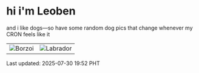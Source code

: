 # hi i'm Leoben

and i like dogs—so have some random dog pics that change whenever my CRON feels like it

|  |  |
|--------|----------|
| ![Borzoi](https://random-dog-vercel.vercel.app/api/random-borzoi?v=1753876362) | ![Labrador](https://random-dog-vercel.vercel.app/api/random-labrador?v=1753876362) |

Last updated: 2025-07-30 19:52 PHT
